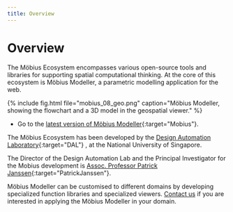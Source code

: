 ```yaml
---
title: Overview
---
```

# Overview

The Möbius Ecosystem encompasses various open-source tools and libraries for supporting spatial
computational thinking. At the core of this ecosystem is Möbius Modeller, a parametric modelling
application for the web. 

{% include fig.html 
file="mobius_08_geo.png" 
caption="Möbius Modeller, showing the flowchart and a 3D model in the geospatial viewer." 
%}

* Go to the [latest version of Möbius Modeller](https://mobius-08.design-automation.net){:target="Mobius"}.

The Möbius Ecosystem has been developed by the 
[Design Automation Laboratory](https://design-automation.net){:target="DAL"}
, at the National University of Singapore.

The Director of the Design Automation Lab and the Principal Investigator for the Mobius development
is [Assoc. Professor Patrick Janssen](https://patrick.janssen.name){:target="PatrickJanssen"}.

Möbius Modeller can be customised to different domains by developing specialized function libraries
and specialized viewers. [Contact us](/pages/contact.html) if you are interested in applying the Möbius
Modeller in your domain.
